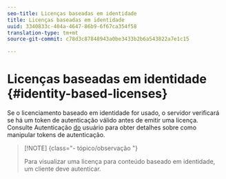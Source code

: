 ```yaml
---
seo-title: Licenças baseadas em identidade
title: Licenças baseadas em identidade
uuid: 3340833c-404a-4647-86b9-6f67ca354f58
translation-type: tm+mt
source-git-commit: c78d3c87848943a0be3433b2b6a543822a7e1c15

---
```



# Licenças baseadas em identidade {#identity-based-licenses}

Se o licenciamento baseado em identidade for usado, o servidor verificará se há um token de autenticação válido antes de emitir uma licença. Consulte Autenticação [do](../../../aaxs-protecting-content/content-introduction/content-usage-rules/content-authentication/content-user-authentication.md) usuário para obter detalhes sobre como manipular tokens de autenticação.

>[!NOTE] {class=&quot;- tópico/observação &quot;}
>
>Para visualizar uma licença para conteúdo baseado em identidade, um cliente deve autenticar.

